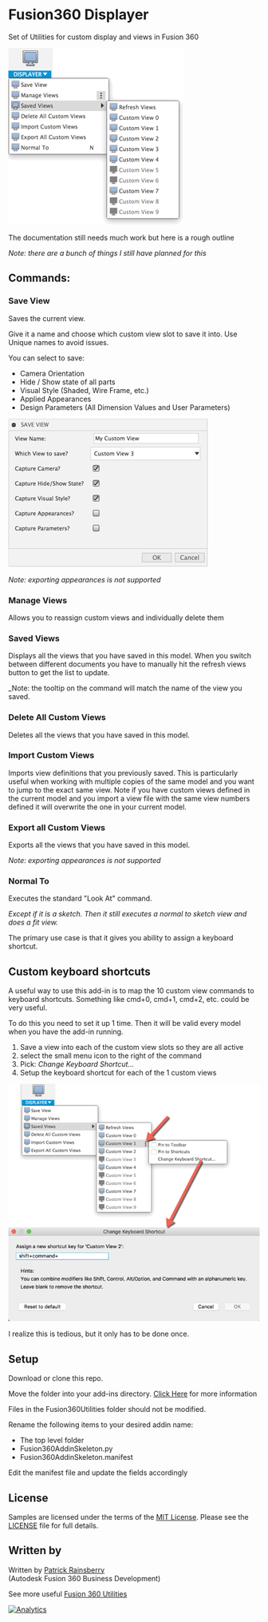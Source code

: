 # Fusion360 Displayer
Set of Utilities for custom display and views in Fusion 360

![Cover](./resources/readme_cover.png)

The documentation still needs much work but here is a rough outline

_Note: there are a bunch of things I still have planned for this_

## Commands:

### Save View

Saves the current view.

Give it a name and choose which custom view slot to save it into.
Use Unique names to avoid issues.

You can select to save:
* Camera Orientation
* Hide / Show state of all parts
* Visual Style (Shaded, Wire Frame, etc.)
* Applied Appearances
* Design Parameters (All Dimension Values and User Parameters)

![Save View](./resources/save_view.png)

_Note: exporting appearances is not supported_

### Manage Views
Allows you to reassign custom views and individually delete them

### Saved Views

Displays all the views that you have saved in this model.
When you switch between different documents you have to manually hit the refresh views button to get the list to update.

_Note: the tooltip on the command will match the name of the view you saved.

### Delete All Custom Views

Deletes all the views that you have saved in this model.

### Import Custom Views

Imports view definitions that you previously saved.
This is particularly useful when working with multiple copies of the same model and you want to jump to the exact same view.
Note if you have custom views defined in the current model and you import a view file with the same view numbers defined it will overwrite the one in your current model.


### Export all Custom Views

Exports all the views that you have saved in this model.

_Note: exporting appearances is not supported_

### Normal To

Executes the standard "Look At" command.

_Except if it is a sketch.  Then it still executes a normal to sketch view and does a fit view._

The primary use case is that it gives you ability to assign a keyboard shortcut.

## Custom keyboard shortcuts

A useful way to use this add-in is to map the 10 custom view commands to keyboard shortcuts.
Something like cmd+0, cmd+1, cmd+2, etc. could be very useful.

To do this you need to set it up 1 time.  Then it will be valid every model when you have the add-in running.

1. Save a view into each of the custom view slots so they are all active
2. select the small menu icon to the right of the command
3. Pick: *Change Keyboard Shortcut...*
4. Setup the keyboard shortcut for each of the 1 custom views

![Keyboard Shortcuts](./resources/keyboard_shortcuts.png)

I realize this is tedious, but it only has to be done once.



## Setup
Download or clone this repo.

Move the folder into your add-ins directory.  [Click Here](https://tapnair.github.io/installation.html) for more information

Files in the Fusion360Utilities folder should not be modified.

Rename the following items to your desired addin name:
* The top level folder
* Fusion360AddinSkeleton.py
* Fusion360AddinSkeleton.manifest

Edit the manifest file and update the fields accordingly

## License
Samples are licensed under the terms of the [MIT License](http://opensource.org/licenses/MIT). Please see the [LICENSE](LICENSE) file for full details.

## Written by

Written by [Patrick Rainsberry](https://twitter.com/prrainsberry) <br /> (Autodesk Fusion 360 Business Development)

See more useful [Fusion 360 Utilities](https://tapnair.github.io/index.html)

[![Analytics](https://ga-beacon.appspot.com/UA-41076924-3/Displayer)](https://github.com/igrigorik/ga-beacon)

